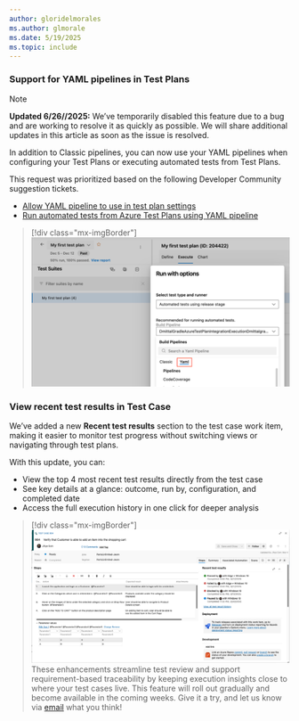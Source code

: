 ```yaml
---
author: gloridelmorales
ms.author: glmorale
ms.date: 5/19/2025
ms.topic: include
---
```


### Support for YAML pipelines in Test Plans

> [!NOTE]
> **Updated 6/26//2025:** We’ve temporarily disabled this feature due to a bug and are working to resolve it as quickly as possible. We will share additional updates in this article as soon as the issue is resolved. 

In addition to Classic pipelines, you can now use your YAML pipelines when configuring your Test Plans or executing automated tests from Test Plans.

This request was prioritized based on the following Developer Community suggestion tickets. 
* [Allow YAML pipeline to use in test plan settings](https://developercommunity.visualstudio.com/t/Allow-YAML-pipeline-to-use-in-test-plan-/10469981)
* [Run automated tests from Azure Test Plans using YAML pipeline](https://developercommunity.visualstudio.com/t/Run-automated-tests-from-Azure-Test-Plan/10002983)

> [!div class="mx-imgBorder"]
> [![Screenshot of code coverage.](../../media/256-testplans-01.png "Screenshot of code coverage")](../../media/256-testplans-01.png)

### View recent test results in Test Case

We’ve added a new **Recent test results** section to the test case work item, making it easier to monitor test progress without switching views or navigating through test plans. 

With this update, you can: 

* View the top 4 most recent test results directly from the test case 
* See key details at a glance: outcome, run by, configuration, and completed date 
* Access the full execution history in one click for deeper analysis 

> [!div class="mx-imgBorder"]
> [![Screenshot of view recent test results.](../../media/256-testplans-02.png "Screenshot of view recent test results")](../../media/256-testplans-02.png)
These enhancements streamline test review and support requirement-based traceability by keeping execution insights close to where your test cases live. This feature will roll out gradually and become available in the coming weeks. Give it a try, and let us know via [email](mailto:adocustomerfeedback@service.microsoft.com) what you think!